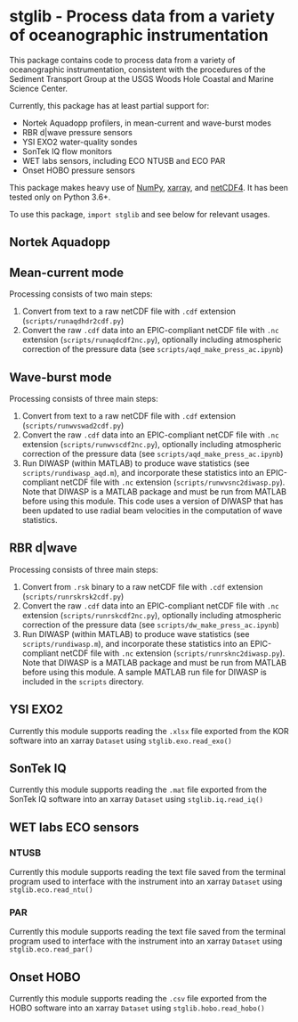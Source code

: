 # stglib - Process data from a variety of oceanographic instrumentation

This package contains code to process data from a variety of oceanographic instrumentation, consistent with the procedures of the Sediment Transport Group at the USGS Woods Hole Coastal and Marine Science Center.

Currently, this package has at least partial support for:

- Nortek Aquadopp profilers, in mean-current and wave-burst modes
- RBR d|wave pressure sensors
- YSI EXO2 water-quality sondes
- SonTek IQ flow monitors
- WET labs sensors, including ECO NTUSB and ECO PAR
- Onset HOBO pressure sensors

This package makes heavy use of [NumPy](http://www.numpy.org), [xarray](http://xarray.pydata.org/en/stable/), and [netCDF4](http://unidata.github.io/netcdf4-python/). It has been tested only on Python 3.6+.

To use this package, `import stglib` and see below for relevant usages.

## Nortek Aquadopp

## Mean-current mode

Processing consists of two main steps:

1. Convert from text to a raw netCDF file with `.cdf` extension (`scripts/runaqdhdr2cdf.py`)
2. Convert the raw `.cdf` data into an EPIC-compliant netCDF file with `.nc` extension (`scripts/runaqdcdf2nc.py`), optionally including atmospheric correction of the pressure data (see `scripts/aqd_make_press_ac.ipynb`)

## Wave-burst mode

Processing consists of three main steps:

1. Convert from text to a raw netCDF file with `.cdf` extension (`scripts/runwvswad2cdf.py`)
2. Convert the raw `.cdf` data into an EPIC-compliant netCDF file with `.nc` extension (`scripts/runwvscdf2nc.py`), optionally including atmospheric correction of the pressure data (see `scripts/aqd_make_press_ac.ipynb`)
3. Run DIWASP (within MATLAB) to produce wave statistics (see `scripts/rundiwasp_aqd.m`), and incorporate these statistics into an EPIC-compliant netCDF file with `.nc` extension (`scripts/runwvsnc2diwasp.py`). Note that DIWASP is a MATLAB package and must be run from MATLAB before using this module. This code uses a version of DIWASP that has been updated to use radial beam velocities in the computation of wave statistics.

## RBR d|wave

Processing consists of three main steps:

1. Convert from `.rsk` binary to a raw netCDF file with `.cdf` extension (`scripts/runrskrsk2cdf.py`)
2. Convert the raw `.cdf` data into an EPIC-compliant netCDF file with `.nc` extension (`scripts/runrskcdf2nc.py`), optionally including atmospheric correction of the pressure data (see `scripts/dw_make_press_ac.ipynb`)
3. Run DIWASP (within MATLAB) to produce wave statistics (see `scripts/rundiwasp.m`), and incorporate these statistics into an EPIC-compliant netCDF file with `.nc` extension (`scripts/runrsknc2diwasp.py`). Note that DIWASP is a MATLAB package and must be run from MATLAB before using this module. A sample MATLAB run file for DIWASP is included in the `scripts` directory.

## YSI EXO2

Currently this module supports reading the `.xlsx` file exported from the KOR software into an xarray `Dataset` using `stglib.exo.read_exo()`

## SonTek IQ

Currently this module supports reading the `.mat` file exported from the SonTek IQ software into an xarray `Dataset` using `stglib.iq.read_iq()`

## WET labs ECO sensors

### NTUSB

Currently this module supports reading the text file saved from the terminal program used to interface with the instrument into an xarray `Dataset` using `stglib.eco.read_ntu()`

### PAR

Currently this module supports reading the text file saved from the terminal program used to interface with the instrument into an xarray `Dataset` using `stglib.eco.read_par()`

## Onset HOBO

Currently this module supports reading the `.csv` file exported from the HOBO software into an xarray `Dataset` using `stglib.hobo.read_hobo()`
